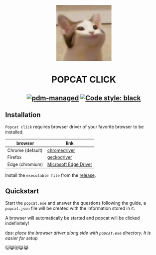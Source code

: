 <div align="center" style="text-align: center">

<img src='.\media\popcat.jpg' alt="popcat icon" style="float: centre; margin-center: 10px;" />

# POPCAT CLICK

[![pdm-managed](https://img.shields.io/badge/pdm-managed-blueviolet)](https://pdm.fming.dev) [![Code style: black](https://img.shields.io/badge/code%20style-black-000000.svg)](https://github.com/psf/black)
---
</div>

## Installation

`Popcat click` requires browser driver of your favorite browser to be installed.

| browser          | link                                                                                           |
| ---------------- | ---------------------------------------------------------------------------------------------- |
| Chrome (default) | [chromedriver](https://chromedriver.chromium.org/downloads)                                    |
| Firefox          | [geckodriver](https://github.com/mozilla/geckodriver/releases/)                                |
| Edge (chromium)  | [Microsoft Edge Driver](https://developer.microsoft.com/en-us/microsoft-edge/tools/webdriver/) |

Install the `executable file` from the [release](https://github.com/jamestansx/popcat/releases).

## Quickstart

Start the `popcat.exe` and answer the questions following the guide, a `popcat.json` file will be created with the information stored in it.

A browser will automatically be started and popcat will be clicked indefinitely!

_tips: place the browser driver along side with `popcat.exe` directory. It is easier for setup_


:cat::smile_cat::heart_eyes_cat::smiley_cat::joy_cat:


